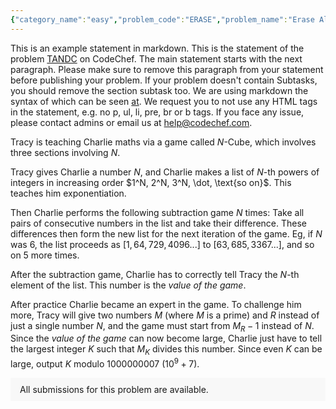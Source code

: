 ```yaml
---
{"category_name":"easy","problem_code":"ERASE","problem_name":"Erase All But One","problemComponents":{"constraints":"- $1 \\le T \\le 3 \\cdot 10^5$\n- $1 \\le N \\le 3 \\cdot 10^5$\n- $1 \\le P_i \\le N$\n- $P_1, P_2, \\dots, P_N$ form a permutation of length $N$\n- $\\sum N$ over all test cases is at most $3 \\cdot 10^5$","constraintsState":true,"subtasks":"","subtasksState":false,"inputFormat":"- The first line contains $T$ - the number of test cases. Then the test cases follow.\n- The first line of each test case contains $N$ - the length of the permutation $P$.\n- The second line of each test case contains $N$ space-separated integers $P_1, P_2, \\dots, P_N$ - elements of the permutation.","inputFormatState":true,"outputFormat":"For each test case, output `YES` if it is possible to reduce the array to a single element using the given operation. Otherwise, output `NO`.\n\nYou may print each character of the string in uppercase or lowercase (for example, the strings `yEs`, `yes`, `Yes` and `YES` will all be treated as identical).","outputFormatState":true,"sampleTestCases":{"0":{"id":1,"input":"3\n4\n3 1 2 4\n3\n2 3 1\n6\n5 2 3 6 1 4\n","output":"YES\nNO\nYES\n","explanation":"- **Test case $1$:** We can apply operations as follows (the bolded elements are the pair chosen for that operation): $\n[\\textbf{3}, \\text{1}, \\text{2}, \\textbf{4}] \\rightarrow\n[\\textbf{1}, \\text{2}, \\textbf{4}] \\rightarrow\n[\\textbf{2}, \\textbf{4}] \\rightarrow\n[\\text{4}]\n$\n- **Test case $2$:** It can be shown that it is not possible to remove all elements except one element from the array.\n- **Test case $3$:** We can apply operations as follows: $\n[\\textbf{5}, \\text{2}, \\text{3}, \\textbf{6}, \\text{1}, \\text{4}] \\rightarrow\n[\\text{2}, \\textbf{3}, \\textbf{6}, \\text{1}, \\text{4}] \\rightarrow\n[\\textbf{2}, \\text{3}, \\text{1}, \\textbf{4}] \\rightarrow\n[\\textbf{3}, \\text{1}, \\textbf{4}] \\rightarrow\n[\\textbf{1}, \\textbf{4}] \\rightarrow\n[\\text{4}]\n$","isDeleted":false}}},"video_editorial_url":"","languages_supported":{"0":"CPP14","1":"C","2":"JAVA","3":"PYTH 3.6","4":"CPP17","5":"PYTH","6":"PYP3","7":"CS2","8":"ADA","9":"PYPY","10":"TEXT","11":"PAS fpc","12":"NODEJS","13":"RUBY","14":"PHP","15":"GO","16":"HASK","17":"TCL","18":"PERL","19":"SCALA","20":"LUA","21":"kotlin","22":"BASH","23":"JS","24":"LISP sbcl","25":"rust","26":"PAS gpc","27":"BF","28":"CLOJ","29":"R","30":"D","31":"CAML","32":"FORT","33":"ASM","34":"swift","35":"FS","36":"WSPC","37":"LISP clisp","38":"SQL","39":"SCM guile","40":"PERL6","41":"ERL","42":"CLPS","43":"ICK","44":"NICE","45":"PRLG","46":"ICON","47":"COB","48":"SCM chicken","49":"PIKE","50":"SCM qobi","51":"ST","52":"SQLQ","53":"NEM"},"max_timelimit":1,"source_sizelimit":50000,"problem_author":"drswad","problem_tester":"tabr","date_added":"22-01-2022","tags":{"0":"drswad"},"problem_difficulty_level":"Easy-Medium","best_tag":"","editorial_url":"","time":{"view_start_date":1642957200,"submit_start_date":1642957200,"visible_start_date":1642957200,"end_date":1735669800},"is_direct_submittable":false,"problemDiscussURL":"https://discuss.codechef.com/search?q=ERASE","is_proctored":false,"visitedContests":{},"layout":"problem"}
---
```

This is an example statement in markdown. This is the statement of the problem [TANDC](https://codechef.com/problems/TANDC) on CodeChef. The main statement starts with the next paragraph. Please make sure to remove this paragraph from your statement before publishing your problem. If your problem doesn't contain Subtasks, you should remove the section subtask too. We are using markdown the syntax of which can be seen [at](https://github.com/showdownjs/showdown/wiki/Showdown's-Markdown-syntax). We request you to not use any HTML tags in the statement, e.g. no p, ul, li, pre, br or b tags. If you face any issue, please contact admins or email us at help@codechef.com.

Tracy is teaching Charlie maths via a game called $N$-Cube, which involves three sections involving $N$.

Tracy gives Charlie a number $N$, and Charlie makes a list of $N$-th powers of integers in increasing order $1^N, 2^N, 3^N, \dot, \text{so on}$. This teaches him exponentiation.

Then Charlie performs the following subtraction game $N$ times: Take all pairs of consecutive numbers in the list and take their difference. These differences then form the new list for the next iteration of the game. Eg, if $N$ was 6, the list proceeds as $[1, 64, 729, 4096 ... ]$ to $[63, 685, 3367 ...]$, and so on $5$ more times.

After the subtraction game, Charlie has to correctly tell Tracy the $N$-th element of the list. This number is the *value of the game*.

After practice Charlie became an expert in the game. To challenge him more, Tracy will give two numbers $M$ (where $M$ is a prime) and $R$ instead of just a single number $N$, and the game must start from $M_R - 1$ instead of $N$. Since the *value of the game* can now become large, Charlie just have to tell the largest integer $K$ such that $M_K$ divides this number. Since even $K$ can be large, output $K$ modulo 1000000007 ($10^9 + 7$).

<aside style='background: #f8f8f8;padding: 10px 15px;'><div>All submissions for this problem are available.</div></aside>